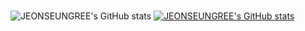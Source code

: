 ###
![JEONSEUNGREE's GitHub stats](https://github-readme-stats.vercel.app/api?username=JEONSEUNGREE&theme=tokyonight&show_icons=true)
[![JEONSEUNGREE's GitHub stats](https://github-readme-stats.vercel.app/api?username=JEONSEUNGREE)](https://github.com/anuraghazra/github-readme-stats)

<!--
**JEONSEUNGREE/JEONSEUNGREE** is a ✨ _special_ ✨ repository because its `README.md` (this file) appears on your GitHub profile.

Here are some ideas to get you started:

- 🔭 I’m currently working on ...
- 🌱 I’m currently learning ...
- 👯 I’m looking to collaborate on ...
- 🤔 I’m looking for help with ...
- 💬 Ask me about ...
- 📫 How to reach me: ...
- 😄 Pronouns: ...
- ⚡ Fun fact: ...
-->
